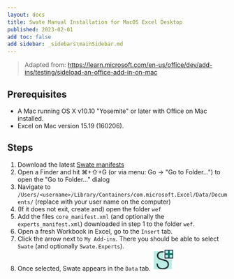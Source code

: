```yaml
---
layout: docs
title: Swate Manual Installation for MacOS Excel Desktop
published: 2023-02-01
add toc: false
add sidebar: _sidebars\mainSidebar.md
---
```


> Adapted from: https://learn.microsoft.com/en-us/office/dev/add-ins/testing/sideload-an-office-add-in-on-mac

## Prerequisites

- A Mac running OS X v10.10 "Yosemite" or later with Office on Mac installed.
- Excel on Mac version 15.19 (160206).

## Steps

1. Download the latest [Swate manifests](https://github.com/nfdi4plants/Swate/blob/developer/.assets/swate-win.zip?raw=true)
2. Open a Finder and hit &#8984;+&#8679;+G (or via menu: Go -> "Go to Folder...") to open the "Go to Folder..." dialog
3. Navigate to `/Users/<username>/Library/Containers/com.microsoft.Excel/Data/Documents/` (replace <username> with your user name on the computer)
4. (If it does not exit, create and) open the folder `wef`
5. Add the files `core_manifest.xml` (and optionally the `experts_manifest.xml`) downloaded in step 1 to the folder `wef`.
6. Open a fresh Workbook in Excel, go to the `Insert` tab. 
7. Click the arrow next to `My Add-ins`. There you should be able to select `Swate` (and optionally `Swate.Experts`).
8. Once selected, Swate appears in the `Data` tab. ![Swate.Core Icon](https://raw.githubusercontent.com/nfdi4plants/Branding/master/icons/Swate/Excel/Core/swate_c_48x48.png)